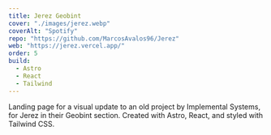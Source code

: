 ```yaml
---
title: Jerez Geobint
cover: "./images/jerez.webp"
coverAlt: "Spotify"
repo: "https://github.com/MarcosAvalos96/Jerez"
web: "https://jerez.vercel.app/"
order: 5
build:
  - Astro
  - React
  - Tailwind
---
```


Landing page for a visual update to an old project by Implemental Systems, for Jerez in their Geobint section. Created with Astro, React, and styled with Tailwind CSS.
